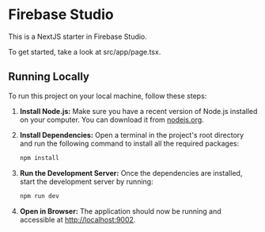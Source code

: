 # Firebase Studio

This is a NextJS starter in Firebase Studio.

To get started, take a look at src/app/page.tsx.

## Running Locally

To run this project on your local machine, follow these steps:

1.  **Install Node.js:** Make sure you have a recent version of Node.js installed on your computer. You can download it from [nodejs.org](https://nodejs.org/).

2.  **Install Dependencies:** Open a terminal in the project's root directory and run the following command to install all the required packages:
    ```bash
    npm install
    ```

3.  **Run the Development Server:** Once the dependencies are installed, start the development server by running:
    ```bash
    npm run dev
    ```

4.  **Open in Browser:** The application should now be running and accessible at [http://localhost:9002](http://localhost:9002).
